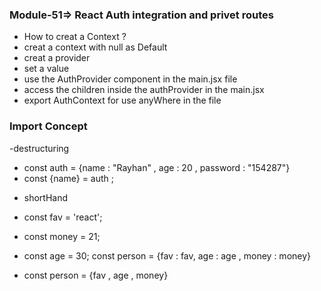 ### Module-51=> React Auth integration and privet routes

- How to creat a Context ?
 - creat a context with null as Default
 - creat a provider
 - set a value
 - use the AuthProvider component in the main.jsx file
 - access the children inside the authProvider  in the main.jsx
 - export AuthContext for use anyWhere in the file


 ### Import Concept
  -destructuring
  - const auth = {name : "Rayhan" , age : 20 , password : "154287"}
  - const {name} = auth ;

<!-- opposite of destructuring -->
  - shortHand
  - const fav = 'react';
  - const money = 21;
  - const age = 30;
  const person = {fav : fav, age : age , money : money}

  - const person = {fav , age , money}

